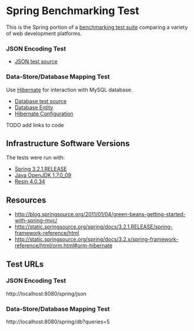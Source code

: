 # Spring Benchmarking Test

This is the Spring portion of a [benchmarking test suite](../) comparing a variety of web development platforms.

### JSON Encoding Test
* [JSON test source](src/main/java/hello/web/HelloJsonController.java)

### Data-Store/Database Mapping Test
Use [Hibernate](http://www.hibernate.org/) for interaction with MySQL database.

* [Database test source](src/main/java/hello/web/HelloDbController.java)
* [Database Entity](src/main/java/hello/domain/World.java)
* [Hibernate Configuration](src/main/resources/hibernate.cfg.xml)

TODO add links to code

## Infrastructure Software Versions
The tests were run with:

* [Spring 3.2.1.RELEASE](http://www.springsource.org/)
* [Java OpenJDK 1.7.0_09](http://openjdk.java.net/)
* [Resin 4.0.34](http://www.caucho.com/)

## Resources
* http://blog.springsource.org/2011/01/04/green-beans-getting-started-with-spring-mvc/
* http://static.springsource.org/spring/docs/3.2.1.RELEASE/spring-framework-reference/html
* http://static.springsource.org/spring/docs/3.2.x/spring-framework-reference/html/orm.html#orm-hibernate

## Test URLs
### JSON Encoding Test

http://localhost:8080/spring/json

### Data-Store/Database Mapping Test

http://localhost:8080/spring/db?queries=5


